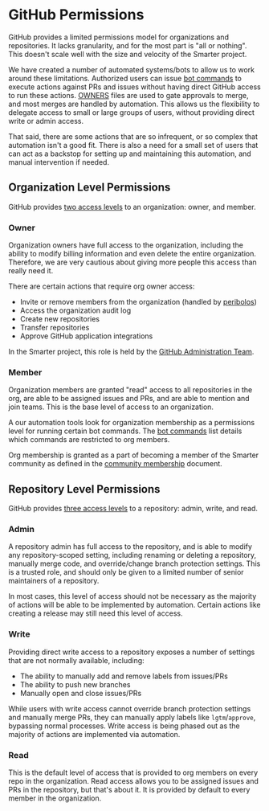 # GitHub Permissions

GitHub provides a limited permissions model for organizations and repositories.
It lacks granularity, and for the most part is "all or nothing". This doesn't
scale well with the size and velocity of the Smarter project.

We have created a number of automated systems/bots to allow us to work around
these limitations. Authorized users can issue [bot commands] to execute actions
against PRs and issues without having direct GitHub access to run these
actions. [OWNERS] files are used to gate approvals to merge, and most merges are
handled by automation. This allows us the flexibility to delegate access to
small or large groups of users, without providing direct write or admin access.

That said, there are some actions that are so infrequent, or so complex that
automation isn't a good fit. There is also a need for a small set of users that
can act as a backstop for setting up and maintaining this automation, and
manual intervention if needed.

## Organization Level Permissions

GitHub provides [two access levels][org permissions] to an organization: owner,
and member.

### Owner

Organization owners have full access to the organization, including the ability
to modify billing information and even delete the entire organization.
Therefore, we are very cautious about giving more people this access than
really need it.

There are certain actions that require org owner access:
- Invite or remove members from the organization (handled by [peribolos])
- Access the organization audit log
- Create new repositories
- Transfer repositories
- Approve GitHub application integrations

In the Smarter project, this role is held by the
[GitHub Administration Team].

### Member

Organization members are granted "read" access to all repositories in the org,
are able to be assigned issues and PRs, and are able to mention and join
teams. This is the base level of access to an organization.

A our automation tools look for organization membership as a permissions level
for running certain bot commands. The [bot commands] list details which
commands are restricted to org members.

Org membership is granted as a part of becoming a member of the Smarter
community as defined in the [community membership] document.

## Repository Level Permissions

GitHub provides [three access levels][repo permissions] to a repository: admin,
write, and read.

### Admin

A repository admin has full access to the repository, and is able to modify any
repository-scoped setting, including renaming or deleting a repository,
manually merge code, and override/change branch protection settings. This is a
trusted role, and should only be given to a limited number of senior
maintainers of a repository.

In most cases, this level of access should not be necessary as the majority of
actions will be able to be implemented by automation. Certain actions like
creating a release may still need this level of access.

<!--- TODO(cblecker): Define specific roles that need this. -->

### Write

Providing direct write access to a repository exposes a number of settings that
are not normally available, including:
- The ability to manually add and remove labels from issues/PRs
- The ability to push new branches
- Manually open and close issues/PRs

While users with write access cannot override branch protection settings and
manually merge PRs, they can manually apply labels like `lgtm`/`approve`,
bypassing normal processes. Write access is being phased out as the majority
of actions are implemented via automation.

### Read

This is the default level of access that is provided to org members on every
repo in the organization. Read access allows you to be assigned issues and PRs
in the repository, but that's about it. It is provided by default to every
member in the organization.


[bot commands]: https://go.k8s.io/bot-commands
[community membership]: /community-membership.md
[GitHub Administration Team]: /github-management/README.md#github-administration-team
[org permissions]:
https://help.github.com/articles/permission-levels-for-an-organization/
[OWNERS]: /contributors/guide/owners.md
[peribolos]: https://sigs.k8s.io/prow/cmd/peribolos
[repo permissions]:
https://help.github.com/articles/repository-permission-levels-for-an-organization/
